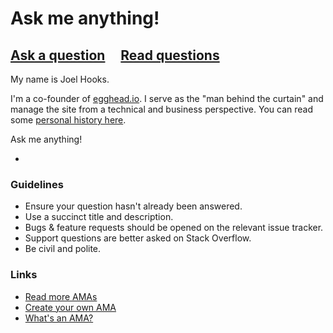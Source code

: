 # Ask me anything!

## [Ask a question](../../issues/new) &nbsp;&nbsp;&nbsp; [Read questions](../../issues?q=is%3Aissue+is%3Aclosed+sort%3Aupdated-desc)

My name is Joel Hooks.

I'm a co-founder of [egghead.io](https://egghead.io). I serve as the "man behind the curtain" and manage the site from a technical and business perspective. You can read some [personal history here](http://joelhooks.com/about).

Ask me anything!

-

### Guidelines

- Ensure your question hasn't already been answered.
- Use a succinct title and description.
- Bugs & feature requests should be opened on the relevant issue tracker.
- Support questions are better asked on Stack Overflow.
- Be civil and polite.

### Links

- [Read more AMAs](https://github.com/sindresorhus/amas)
- [Create your own AMA](https://github.com/sindresorhus/amas/blob/master/create-ama.md)
- [What's an AMA?](https://en.wikipedia.org/wiki/Reddit#IAmA_and_AMA)
